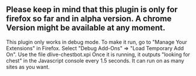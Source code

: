 Please keep in mind that this plugin is only for firefox so far
and in alpha version. A chrome Version might be available at any moment.
-------------------------------------------------------------------------
This plugin only works in debug mode.
To make it run, go to "Manage Your Extensions" in Firefox.
Select "Debug Add-Ons" => "Load Temporary Add On".
Use the file dlive-chestbot.xpi
Once it is running, it outputs "looking for chest" in the Javascript console
every 1.5 seconds.
It can run on as many sites as you want.
